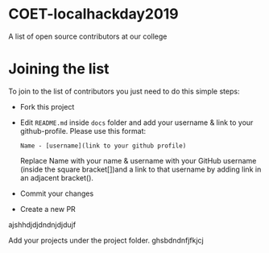 # COET-localhackday2019
A list of open source contributors at our college


# Joining the list
To join to the list of contributors you just need to do this simple steps:
* Fork this project
* Edit `README.md` inside `docs` folder and add your username & link to your github-profile. Please use this format:

  `Name - [username](link to your github profile)`
  
  Replace Name with your name & username with your GitHub username (inside the square bracket[])and a link to that username by adding link in an adjacent bracket().

* Commit your changes
* Create a new PR


ajshhdjdjdndnjdjdujf

Add your projects under the project folder.
ghsbdndnfjfkjcj
